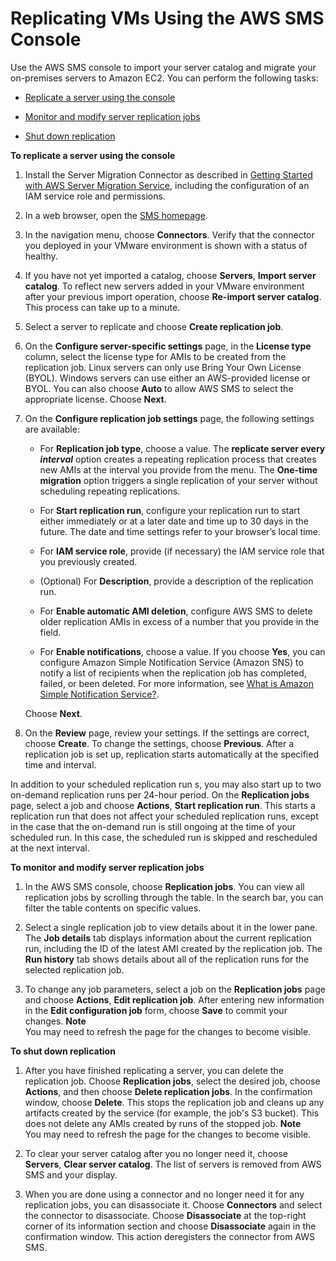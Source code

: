 # Replicating VMs Using the AWS SMS Console<a name="console_workflow"></a>

Use the AWS SMS console to import your server catalog and migrate your on\-premises servers to Amazon EC2\. You can perform the following tasks:

+ [Replicate a server using the console](#configure_replication)

+ [Monitor and modify server replication jobs](#monitor_replication)

+ [Shut down replication](#delete_replication) <a name="configure_replication"></a>

**To replicate a server using the console**

1. Install the Server Migration Connector as described in [Getting Started with AWS Server Migration Service](SMS_setup.md), including the configuration of an IAM service role and permissions\.

1. In a web browser, open the [SMS homepage](https://console.aws.amazon.com/servermigration/home)\.

1. In the navigation menu, choose **Connectors**\. Verify that the connector you deployed in your VMware environment is shown with a status of healthy\.

1. If you have not yet imported a catalog, choose **Servers**, **Import server catalog**\. To reflect new servers added in your VMware environment after your previous import operation, choose **Re\-import server catalog**\. This process can take up to a minute\.

1. Select a server to replicate and choose **Create replication job**\.

1. On the **Configure server\-specific settings** page, in the **License type** column, select the license type for AMIs to be created from the replication job\. Linux servers can only use Bring Your Own License \(BYOL\)\. Windows servers can use either an AWS\-provided license or BYOL\. You can also choose **Auto** to allow AWS SMS to select the appropriate license\. Choose **Next**\.

1. On the **Configure replication job settings** page, the following settings are available:

   + For **Replication job type**, choose a value\. The **replicate server every *interval*** option creates a repeating replication process that creates new AMIs at the interval you provide from the menu\. The **One\-time migration** option triggers a single replication of your server without scheduling repeating replications\.

   + For **Start replication run**, configure your replication run to start either immediately or at a later date and time up to 30 days in the future\. The date and time settings refer to your browser’s local time\. 

   + For **IAM service role**, provide \(if necessary\) the IAM service role that you previously created\.

   + \(Optional\) For **Description**, provide a description of the replication run\.

   + For **Enable automatic AMI deletion**, configure AWS SMS to delete older replication AMIs in excess of a number that you provide in the field\.

   + For **Enable notifications**, choose a value\. If you choose **Yes**, you can configure Amazon Simple Notification Service \(Amazon SNS\) to notify a list of recipients when the replication job has completed, failed, or been deleted\. For more information, see [What is Amazon Simple Notification Service?](http://docs.aws.amazon.com/sns/latest/dg/)\.

   Choose **Next**\.

1. On the **Review** page, review your settings\. If the settings are correct, choose **Create**\. To change the settings, choose **Previous**\. After a replication job is set up, replication starts automatically at the specified time and interval\.

In addition to your scheduled replication run s, you may also start up to two on\-demand replication runs per 24\-hour period\. On the **Replication jobs** page, select a job and choose **Actions**, **Start replication run**\. This starts a replication run that does not affect your scheduled replication runs, except in the case that the on\-demand run is still ongoing at the time of your scheduled run\. In this case, the scheduled run is skipped and rescheduled at the next interval\.<a name="monitor_replication"></a>

**To monitor and modify server replication jobs**

1. In the AWS SMS console, choose **Replication jobs**\. You can view all replication jobs by scrolling through the table\. In the search bar, you can filter the table contents on specific values\. 

1. Select a single replication job to view details about it in the lower pane\. The **Job details** tab displays information about the current replication run, including the ID of the latest AMI created by the replication job\. The **Run history** tab shows details about all of the replication runs for the selected replication job\. 

1. To change any job parameters, select a job on the **Replication jobs** page and choose **Actions**, **Edit replication job**\. After entering new information in the **Edit configuration job** form, choose **Save** to commit your changes\. 
**Note**  
You may need to refresh the page for the changes to become visible\.<a name="delete_replication"></a>

**To shut down replication**

1. After you have finished replicating a server, you can delete the replication job\. Choose **Replication jobs**, select the desired job, choose **Actions**, and then choose **Delete replication jobs**\. In the confirmation window, choose **Delete**\. This stops the replication job and cleans up any artifacts created by the service \(for example, the job's S3 bucket\)\. This does not delete any AMIs created by runs of the stopped job\. 
**Note**  
You may need to refresh the page for the changes to become visible\.

1. To clear your server catalog after you no longer need it, choose **Servers**, **Clear server catalog**\. The list of servers is removed from AWS SMS and your display\. 

1. When you are done using a connector and no longer need it for any replication jobs, you can disassociate it\. Choose **Connectors** and select the connector to disassociate\. Choose **Disassociate** at the top\-right corner of its information section and choose **Disassociate** again in the confirmation window\. This action deregisters the connector from AWS SMS\. 